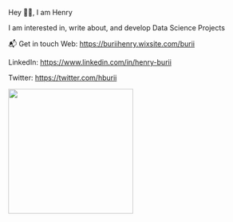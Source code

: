 Hey 👋🏻, I am Henry

 I am interested in, write about, and develop Data Science Projects

 📬 Get in touch
Web: https://buriihenry.wixsite.com/burii                             

LinkedIn: https://www.linkedin.com/in/henry-burii

Twitter: https://twitter.com/hburii

<img src="https://user-images.githubusercontent.com/19470424/124124429-14d3e700-da81-11eb-9cc9-aecd4753ae9e.gif" width="250" height="250">
